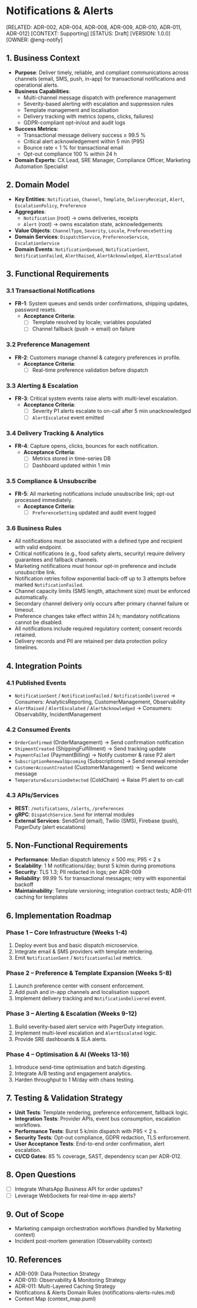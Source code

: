 # Notifications & Alerts

[RELATED: ADR-002, ADR-004, ADR-008, ADR-009, ADR-010, ADR-011, ADR-012]
[CONTEXT: Supporting]
[STATUS: Draft]
[VERSION: 1.0.0]
[OWNER: @eng-notify]

## 1. Business Context

- **Purpose**: Deliver timely, reliable, and compliant communications across channels (email, SMS, push, in-app) for transactional notifications and operational alerts.
- **Business Capabilities**:
  - Multi-channel message dispatch with preference management
  - Severity-based alerting with escalation and suppression rules
  - Template management and localisation
  - Delivery tracking with metrics (opens, clicks, failures)
  - GDPR-compliant opt-in/out and audit logs
- **Success Metrics**:
  - Transactional message delivery success ≥ 99.5 %
  - Critical alert acknowledgement within 5 min (P95)
  - Bounce rate < 1 % for transactional email
  - Opt-out compliance 100 % within 24 h
- **Domain Experts**: CX Lead, SRE Manager, Compliance Officer, Marketing Automation Specialist

## 2. Domain Model

- **Key Entities**: `Notification`, `Channel`, `Template`, `DeliveryReceipt`, `Alert`, `EscalationPolicy`, `Preference`
- **Aggregates**:
  - `Notification` (root) → owns deliveries, receipts
  - `Alert` (root) → owns escalation state, acknowledgements
- **Value Objects**: `ChannelType`, `Severity`, `Locale`, `PreferenceSetting`
- **Domain Services**: `DispatchService`, `PreferenceService`, `EscalationService`
- **Domain Events**: `NotificationQueued`, `NotificationSent`, `NotificationFailed`, `AlertRaised`, `AlertAcknowledged`, `AlertEscalated`

## 3. Functional Requirements

### 3.1 Transactional Notifications

- **FR-1**: System queues and sends order confirmations, shipping updates, password resets.
  - **Acceptance Criteria**:
    - [ ] Template resolved by locale; variables populated
    - [ ] Channel fallback (push → email) on failure

### 3.2 Preference Management

- **FR-2**: Customers manage channel & category preferences in profile.
  - **Acceptance Criteria**:
    - [ ] Real-time preference validation before dispatch

### 3.3 Alerting & Escalation

- **FR-3**: Critical system events raise alerts with multi-level escalation.
  - **Acceptance Criteria**:
    - [ ] Severity P1 alerts escalate to on-call after 5 min unacknowledged
    - [ ] `AlertEscalated` event emitted

### 3.4 Delivery Tracking & Analytics

- **FR-4**: Capture opens, clicks, bounces for each notification.
  - **Acceptance Criteria**:
    - [ ] Metrics stored in time-series DB
    - [ ] Dashboard updated within 1 min

### 3.5 Compliance & Unsubscribe

- **FR-5**: All marketing notifications include unsubscribe link; opt-out processed immediately.
  - **Acceptance Criteria**:
    - [ ] `PreferenceSetting` updated and audit event logged

### 3.6 Business Rules

- All notifications must be associated with a defined type and recipient with valid endpoint.
- Critical notifications (e.g., food safety alerts, security) require delivery guarantees and fallback channels.
- Marketing notifications must honour opt-in preference and include unsubscribe link.
- Notification retries follow exponential back-off up to 3 attempts before marked `NotificationFailed`.
- Channel capacity limits (SMS length, attachment size) must be enforced automatically.
- Secondary channel delivery only occurs after primary channel failure or timeout.
- Preference changes take effect within 24 h; mandatory notifications cannot be disabled.
- All notifications include required regulatory content; consent records retained.
- Delivery records and PII are retained per data protection policy timelines.

## 4. Integration Points

### 4.1 Published Events

- `NotificationSent` / `NotificationFailed` / `NotificationDelivered` → Consumers: AnalyticsReporting, CustomerManagement, Observability
- `AlertRaised` / `AlertEscalated` / `AlertAcknowledged` → Consumers: Observability, IncidentManagement

### 4.2 Consumed Events

- `OrderConfirmed` (OrderManagement) → Send confirmation notification
- `ShipmentCreated` (ShippingFulfillment) → Send tracking update
- `PaymentFailed` (PaymentBilling) → Notify customer & raise P2 alert
- `SubscriptionRenewalUpcoming` (Subscriptions) → Send renewal reminder
- `CustomerAccountCreated` (CustomerManagement) → Send welcome message
- `TemperatureExcursionDetected` (ColdChain) → Raise P1 alert to on-call

### 4.3 APIs/Services

- **REST**: `/notifications`, `/alerts`, `/preferences`
- **gRPC**: `DispatchService.Send` for internal modules
- **External Services**: SendGrid (email), Twilio (SMS), Firebase (push), PagerDuty (alert escalations)

## 5. Non-Functional Requirements

- **Performance**: Median dispatch latency ≤ 500 ms; P95 < 2 s
- **Scalability**: 1 M notifications/day; burst 5 k/min during promotions
- **Security**: TLS 1.3; PII redacted in logs; per ADR-009
- **Reliability**: 99.99 % for transactional messages; retry with exponential backoff
- **Maintainability**: Template versioning; integration contract tests; ADR-011 caching for templates

## 6. Implementation Roadmap

### Phase 1 – Core Infrastructure (Weeks 1-4)

1. Deploy event bus and basic dispatch microservice.
2. Integrate email & SMS providers with template rendering.
3. Emit `NotificationSent` / `NotificationFailed` metrics.

### Phase 2 – Preference & Template Expansion (Weeks 5-8)

1. Launch preference center with consent enforcement.
2. Add push and in-app channels and localisation support.
3. Implement delivery tracking and `NotificationDelivered` event.

### Phase 3 – Alerting & Escalation (Weeks 9-12)

1. Build severity-based alert service with PagerDuty integration.
2. Implement multi-level escalation and `AlertEscalated` logic.
3. Provide SRE dashboards & SLA alerts.

### Phase 4 – Optimisation & AI (Weeks 13-16)

1. Introduce send-time optimisation and batch digesting.
2. Integrate A/B testing and engagement analytics.
3. Harden throughput to 1 M/day with chaos testing.

## 7. Testing & Validation Strategy

- **Unit Tests**: Template rendering, preference enforcement, fallback logic.
- **Integration Tests**: Provider APIs, event bus consumption, escalation workflows.
- **Performance Tests**: Burst 5 k/min dispatch with P95 < 2 s.
- **Security Tests**: Opt-out compliance, GDPR redaction, TLS enforcement.
- **User Acceptance Tests**: End-to-end order confirmation, alert escalation.
- **CI/CD Gates**: 85 % coverage, SAST, dependency scan per ADR-012.

## 8. Open Questions

- [ ] Integrate WhatsApp Business API for order updates?
- [ ] Leverage WebSockets for real-time in-app alerts?

## 9. Out of Scope

- Marketing campaign orchestration workflows (handled by Marketing context)
- Incident post-mortem generation (Observability context)

## 10. References

- ADR-009: Data Protection Strategy
- ADR-010: Observability & Monitoring Strategy
- ADR-011: Multi-Layered Caching Strategy
- Notifications & Alerts Domain Rules (notifications-alerts-rules.md)
- Context Map (context_map.puml)
